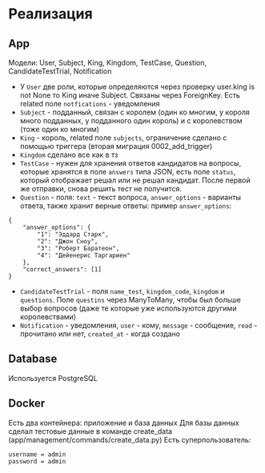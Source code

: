 # Реализация

## App
Модели: User, Subject, King, Kingdom, TestCase, Question, CandidateTestTrial, Notification
- У `User` две роли, которые определяются через проверку user.king is not None то King иначе Subject. Связаны через ForeignKey. Есть related поле `notfications` - уведомления
- `Subject` - подданный, связан с королем (один ко многим, у короля много подданных, у подданного один король) и с королевством (тоже один ко многим)
- `King` - король, related поле `subjects`, ограничение сделано с помощью триггера (вторая миграция 0002_add_trigger)
- `Kingdom` сделано все как в тз
- `TestCase` - нужен для хранения ответов кандидатов на вопросы, которые хранятся в поле `answers` типа JSON, есть поле `status`, который отображает решал или не решал кандидат. После первой же отправки, снова решить тест не получится.
- `Question` - поля: `text` - текст вопроса, `answer_options` - варианты ответа, также хранит верные ответы: пример `answer_options`:
```
{
    "answer_options": {
        "1": "Эддард Старк", 
        "2": "Джон Сноу", 
        "3": "Роберт Баратеон", 
        "4": "Дейенерис Таргариен"
    }, 
    "correct_answers": [1]
}
```
- `CandidateTestTrial` - поля `name_test`, `kingdom_code`, `kingdom` и `questions`. Поле `questins` через ManyToMany, чтобы был больше выбор вопросов (даже те которые уже используются другими королевствами)
- `Notification` - уведомления, `user` - кому, `message` - сообщение, `read` - прочитано или нет, `created_at` - когда создано

## Database
Используется PostgreSQL

## Docker
Есть два контейнера: приложение и база данных
Для базы данных сделал тестовые данные в команде create_data (app/management/commands/create_data.py)
Есть суперпользователь:
```
username = admin
password = admin
```